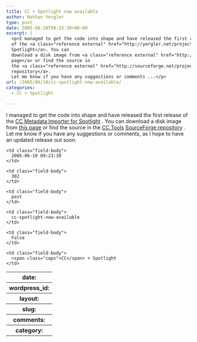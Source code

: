 ```yaml
---
title: CC + Spotlight now available
author: Nathan Yergler
type: post
date: 2005-06-10T09:23:30+00:00
excerpt: |
  <p>I managed to get the code into shape and have released the first release
  of the <a class="reference external" href="http://yergler.net/projects/cc-spotlight/"><span class="caps">CC</span> Metadata Importer for
  Spotlight</a>. You can
  download a disk image from <a class="reference external" href="http://yergler.net/projects/cc-spotlight/">this
  page</a> or find the source in
  the <a class="reference external" href="http://sourceforge.net/projects/cctools"><span class="caps">CC</span> Tools</a> <a class="reference external" href="http://cvs.sourceforge.net/viewcvs.py/cctools/desktop_search/spotlight/">SourceForge
  repository</a>.
  Let me know if you have any suggestions or comments ...</p>
url: /2005/06/10/cc-spotlight-now-available/
categories:
  - CC + Spotlight

---
```

I managed to get the code into shape and have released the first release of the [<span class="caps">CC</span> Metadata Importer for Spotlight][1] . You can download a disk image from [this page][1]  or find the source in the [<span class="caps">CC</span> Tools][2]  [SourceForge repository][3] . Let me know if you have any suggestions or comments, as I hope to have an updated release out soon.

<table class="docutils field-list" frame="void" rules="none">
  <col class="field-name" /> <col class="field-body" /> <tr class="field">
    <th class="field-name">
      date:
    </th>

    <td class="field-body">
      2005-06-10 09:23:30
    </td>
  </tr>

  <tr class="field">
    <th class="field-name">
      wordpress_id:
    </th>

    <td class="field-body">
      302
    </td>
  </tr>

  <tr class="field">
    <th class="field-name">
      layout:
    </th>

    <td class="field-body">
      post
    </td>
  </tr>

  <tr class="field">
    <th class="field-name">
      slug:
    </th>

    <td class="field-body">
      cc-spotlight-now-available
    </td>
  </tr>

  <tr class="field">
    <th class="field-name">
      comments:
    </th>

    <td class="field-body">
      False
    </td>
  </tr>

  <tr class="field">
    <th class="field-name">
      category:
    </th>

    <td class="field-body">
      <span class="caps">CC</span> + Spotlight
    </td>
  </tr>
</table>

 [1]: http://yergler.net/projects/cc-spotlight/
 [2]: http://sourceforge.net/projects/cctools
 [3]: http://cvs.sourceforge.net/viewcvs.py/cctools/desktop_search/spotlight/
